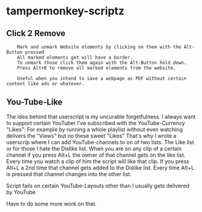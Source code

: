# tampermonkey-scriptz

## Click 2 Remove

        Mark and unmark Website elements by clicking on them with the Alt-Button pressed
        All marked elements get will have a border.
        To unmark those click them again with the Alt-Button hold down.
        Press Alt+R to remove all marked elements from the website.

        Useful when you intend to save a webpage as PDF without certain content like ads or whatever.

## You-Tube-Like

The idea behind that userscript is my uncurable forgetfulness.
I always want to support certain YouTuber I've subscribed with the YouTube-Currency "Likes":
For example by running a whole playlist without even watching delivers the "Views" but no these sweet "Likes"
That's why I wrote a userscrip where I can add YouTube-channels to on of two lists.
The Like list or for those I hate the Dislike list.
When you are on any clip of a certain channel if you press Alt+L the owner of that channel gets on the like list.
Every time you watch a clip of him the script will like that clip.
If you press Alt+L a 2nd time that channel gets added to the Dislike list.
Every time Alt+L is pressed that channel changes into the other list.

Script fails on certain YouTube-Layouts other than I usually gets delivered by YouTube

Have to do some more work on that.

